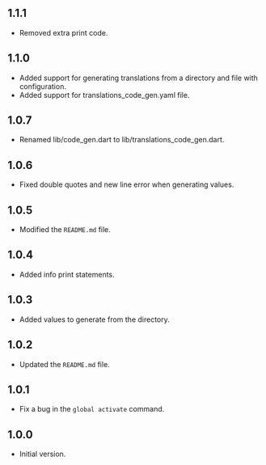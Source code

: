 ## 1.1.1

- Removed extra print code.

## 1.1.0

- Added support for generating translations from a directory and file with configuration.
- Added support for translations_code_gen.yaml file.

## 1.0.7

- Renamed lib/code_gen.dart to lib/translations_code_gen.dart.

## 1.0.6

- Fixed double quotes and new line error when generating values.

## 1.0.5

- Modified the `README.md` file.

## 1.0.4

- Added info print statements.

## 1.0.3

- Added values to generate from the directory.

## 1.0.2

- Updated the `README.md` file.

## 1.0.1

- Fix a bug in the `global activate` command.

## 1.0.0

- Initial version.
